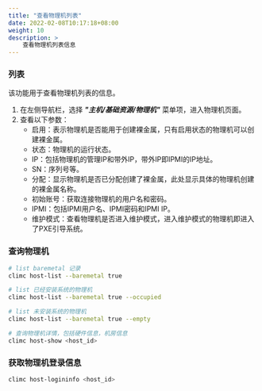 ```yaml
---
title: "查看物理机列表"
date: 2022-02-08T10:17:18+08:00
weight: 10
description: >
    查看物理机列表信息
---
```


### 列表

该功能用于查看物理机列表的信息。

1. 在左侧导航栏，选择 **_"主机/基础资源/物理机"_** 菜单项，进入物理机页面。
2. 查看以下参数： 
   - 启用：表示物理机是否能用于创建裸金属，只有启用状态的物理机可以创建裸金属。
   - 状态：物理机的运行状态。
   - IP：包括物理机的管理IP和带外IP，带外IP即IPMI的IP地址。
   - SN：序列号等。
   - 分配：显示物理机是否已分配创建了裸金属，此处显示具体的物理机创建的裸金属名称。
   - 初始账号：获取连接物理机的用户名和密码。
   - IPMI：包括IPMI用户名、IPMI密码和IPMI IP。
   - 维护模式：查看物理机是否进入维护模式，进入维护模式的物理机即进入了PXE引导系统。

### 查询物理机

```bash
# list baremetal 记录
climc host-list --baremetal true

# list 已经安装系统的物理机
climc host-list --baremetal true --occupied

# list 未安装系统的物理机
climc host-list --baremetal true --empty

# 查询物理机详情，包括硬件信息，机房信息
climc host-show <host_id>
```

### 获取物理机登录信息

```bash
climc host-logininfo <host_id>
```
